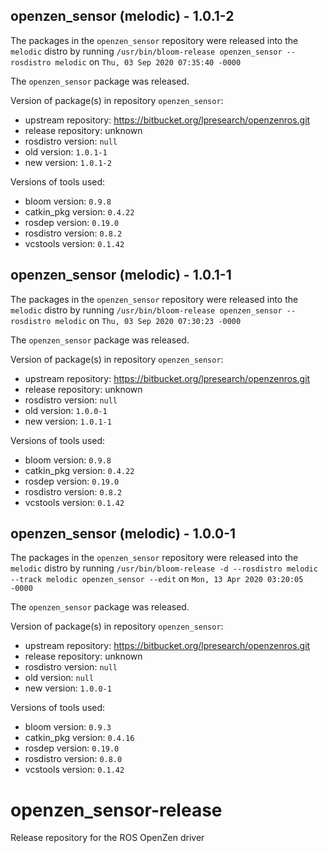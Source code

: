 ## openzen_sensor (melodic) - 1.0.1-2

The packages in the `openzen_sensor` repository were released into the `melodic` distro by running `/usr/bin/bloom-release openzen_sensor --rosdistro melodic` on `Thu, 03 Sep 2020 07:35:40 -0000`

The `openzen_sensor` package was released.

Version of package(s) in repository `openzen_sensor`:

- upstream repository: https://bitbucket.org/lpresearch/openzenros.git
- release repository: unknown
- rosdistro version: `null`
- old version: `1.0.1-1`
- new version: `1.0.1-2`

Versions of tools used:

- bloom version: `0.9.8`
- catkin_pkg version: `0.4.22`
- rosdep version: `0.19.0`
- rosdistro version: `0.8.2`
- vcstools version: `0.1.42`


## openzen_sensor (melodic) - 1.0.1-1

The packages in the `openzen_sensor` repository were released into the `melodic` distro by running `/usr/bin/bloom-release openzen_sensor --rosdistro melodic` on `Thu, 03 Sep 2020 07:30:23 -0000`

The `openzen_sensor` package was released.

Version of package(s) in repository `openzen_sensor`:

- upstream repository: https://bitbucket.org/lpresearch/openzenros.git
- release repository: unknown
- rosdistro version: `null`
- old version: `1.0.0-1`
- new version: `1.0.1-1`

Versions of tools used:

- bloom version: `0.9.8`
- catkin_pkg version: `0.4.22`
- rosdep version: `0.19.0`
- rosdistro version: `0.8.2`
- vcstools version: `0.1.42`


## openzen_sensor (melodic) - 1.0.0-1

The packages in the `openzen_sensor` repository were released into the `melodic` distro by running `/usr/bin/bloom-release -d --rosdistro melodic --track melodic openzen_sensor --edit` on `Mon, 13 Apr 2020 03:20:05 -0000`

The `openzen_sensor` package was released.

Version of package(s) in repository `openzen_sensor`:

- upstream repository: https://bitbucket.org/lpresearch/openzenros.git
- release repository: unknown
- rosdistro version: `null`
- old version: `null`
- new version: `1.0.0-1`

Versions of tools used:

- bloom version: `0.9.3`
- catkin_pkg version: `0.4.16`
- rosdep version: `0.19.0`
- rosdistro version: `0.8.0`
- vcstools version: `0.1.42`


# openzen_sensor-release
Release repository for the ROS OpenZen driver

